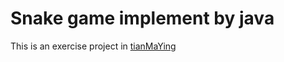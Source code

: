 # Snake game implement by java
This is an exercise project in [tianMaYing](https://course.tianmaying.com/java-snake)  


